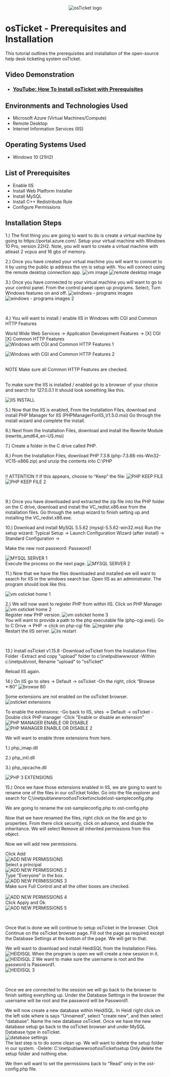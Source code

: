 <p align="center">
<img src="https://i.imgur.com/Clzj7Xs.png" alt="osTicket logo"/>
</p>

<h1>osTicket - Prerequisites and Installation</h1>
This tutorial outlines the prerequisites and installation of the open-source help desk ticketing system osTicket.<br />


<h2>Video Demonstration</h2>

- ### [YouTube: How To Install osTicket with Prerequisites](https://www.youtube.com)

<h2>Environments and Technologies Used</h2>

- Microsoft Azure (Virtual Machines/Compute)
- Remote Desktop
- Internet Information Services (IIS)

<h2>Operating Systems Used </h2>

- Windows 10</b> (21H2)

<h2>List of Prerequisites</h2>

- Enable IIS
- Install Web Platform Installer
- Install MySQL
- Install C++ Redistribute Rule
- Configure Permissions

<h2>Installation Steps</h2>

<p>
1.) The first thing you are going to want to do is create a virtual machine by going to https://portal.azure.com/. Setup your virtual machine with Windows 10 Pro, version 22H2. Note, you will want to create a virtual machine with atleast 2 vcpus and 16 gbs of memory.

2.) Once you have created your virtual machine you will want to conncet to it by using the public ip address the vm is setup with. You will connect using the remote desktop connection app.
  ![vm image](https://github.com/codeByKelvinn/osticket-prereqs/assets/110644520/5aa77554-bebc-43c0-be9a-68ec1edfd03f)
  ![remote desktop image](https://github.com/codeByKelvinn/osticket-prereqs/assets/110644520/33c3aaee-022e-40d3-8e75-4a34a19522c3)

</p>
<p>


3.) Once you have connected to your virtual machine you will want to go to your control panel. From the control panel open up programs. Select, Turn Windows features on and off.
![windows - programs images](https://github.com/codeByKelvinn/osticket-prereqs/assets/110644520/6f25089a-ae30-42d2-a38f-681a7cc0ea7c)
![windows - programs images 2](https://github.com/codeByKelvinn/osticket-prereqs/assets/110644520/8de18f83-f254-46c6-be7e-0e34392a731c)


</p>
<br />

<p>

  4.) You will want to install / enable IIS in Windows with CGI and Common HTTP Features

World Wide Web Services -> Application Development Features -> [X] CGI [X] Common HTTP Features
![Windows with CGI and Common HTTP Features 1](https://github.com/codeByKelvinn/osticket-prereqs/assets/110644520/2766e8ca-d9fe-4e12-9fa2-1ab6ffa864b4)

![Windows with CGI and Common HTTP Features 2](https://github.com/codeByKelvinn/osticket-prereqs/assets/110644520/464b9551-df70-4463-a8f3-7e9500f680ad)

<br />NOTE Make sure all Common HTTP Features are checked.

<br /> To make sure the IIS is installed / enabled go to a browser of your choice and search for 127.0.0.1 It should look something like this.

![IIS INSTALL](https://github.com/codeByKelvinn/osticket-prereqs/assets/110644520/65d2a8e0-0886-40a6-9a70-5c381f2c4f9f)


</p>
<p>
5.) Now that the IIS is enabled, From the Installation Files, download and install PHP Manager for IIS (PHPManagerForIIS_V1.5.0.msi) Go through the install wizard and complete the install.

6.) Next from the Installation Files, download and install the Rewrite Module (rewrite_amd64_en-US.msi)

7.) Create a folder in the C drive called PHP.

8.) From the Installation Files, download PHP 7.3.8 (php-7.3.88-nts-Win32-VC15-x866.zip) and unzip the contents into C:\PHP

<br />!! ATTENTION !! If this appears, choose to “Keep” the file:
![PHP KEEP FILE](https://github.com/codeByKelvinn/osticket-prereqs/assets/110644520/72da29fb-ed97-49b3-b35a-2d2b300b1fc8)
![PHP KEEP FILE 2](https://github.com/codeByKelvinn/osticket-prereqs/assets/110644520/55ed6049-e3ae-42b6-99f9-f942aaef867b)

</p>
<br />

<p>
9.) Once you have downloaded and extracted the zip file into the PHP folder on the C drive, download and install the VC_redist.x86.exe from the installation files. Go through the setup wizard to finish setting up and installing the VC_redist.x86.exe.

10.) Download and install MySQL 5.5.62 (mysql-5.5.62-win32.msi) Run the setup wizard: Typical Setup -> Launch Configuration Wizard (after install) -> Standard Configuration ->

Make the new root password: Password1

![MYSQL SERVER 1](https://github.com/codeByKelvinn/osticket-prereqs/assets/110644520/7d11f327-ea6e-41c1-9c9f-728c964f6f4a)
<br /> Execute the process on the next page.
![MYSQL SERVER 2](https://github.com/codeByKelvinn/osticket-prereqs/assets/110644520/d5467a90-11ad-4b68-8898-68ed08470017)
</p>
<p>
11.) Now that we have the files downloaded and installed we will want to search for IIS in the windows search bar. Open IIS as an administrator. The program should look like this.

![vm osticket home 1](https://github.com/codeByKelvinn/osticket-prereqs/assets/110644520/c33239cf-1d59-4588-8c75-4c859357c161)

2.) We will now want to register PHP from within IIS. Click on PHP Manager
![vm osticket home 2](https://github.com/codeByKelvinn/osticket-prereqs/assets/110644520/363b47a5-3b00-40ab-8cc3-0b661dd28f92)
<br />Register new PHP version.
![vm osticket home 3](https://github.com/codeByKelvinn/osticket-prereqs/assets/110644520/93b866a6-069b-49cb-a1da-5f571481ba9a)
<br />You will want to provide a path to the php executable file (php-cgi.exe)). Go to C Drive -> PHP -> click on php-cgi file.
![register php](https://github.com/codeByKelvinn/osticket-prereqs/assets/110644520/a7af460e-e363-47e8-a3bc-bd27de6cf3e0)
<br />Restart the IIS server.
![iis restart](https://github.com/codeByKelvinn/osticket-prereqs/assets/110644520/8a8f8fa4-abb7-4238-a4bd-8512e96fc7bf)


  
</p>
<br />


<p>
  13.) Install osTicket v1.15.8 -Download osTicket from the Installation Files Folder -Extract and copy "upload" folder to c:\inetpub\wwwroot -Within c:\inetpub\root, Rename "upload" to "osTicket"

Reload IIS again.

14.) On IIS go to sites -> Default -> osTicket -On the right, click “Browse *:80”
![browse 80](https://github.com/codeByKelvinn/osticket-prereqs/assets/110644520/9ec0702b-b2a4-4d46-89d0-01716aea389a)

Some extensions are not enabled on the osTicket browser.
![osticket extensions](https://github.com/codeByKelvinn/osticket-prereqs/assets/110644520/9842972f-dfe3-4e77-b834-297817990390)


To enable the extensions: -Go back to IIS, sites -> Default -> osTicket -Double click PHP manager -Click "Enable or disable an extension"
![PHP MANAGER ENABLE OR DISABLE](https://github.com/codeByKelvinn/osticket-prereqs/assets/110644520/f150c03e-454d-44ca-a58a-351ca168ab84)
![PHP MANAGER ENABLE OR DISABLE 2](https://github.com/codeByKelvinn/osticket-prereqs/assets/110644520/2e65d66c-f6a0-4e13-b357-2caab8eec216)

We will want to enable three extensions from here.

1.) php_imap.dll

2.) php_intl.dll

3.) php_opcache.dll

![PHP 3 EXTENSIONS](https://github.com/codeByKelvinn/osticket-prereqs/assets/110644520/161fab26-54c8-41ca-a317-81a7c01913de)

15.) Once we have those extensions enabled in IIS, we are going to want to rename one of the files in our osTicket folder. Go into the file explorer and search for C;\inetpub\wwwroot\osTicket\include\ost-sampleconfig.php

We are going to rename the ost-sampleconfig.php to ost-config.php

Now that we have renamed the files, right click on the file and go to properties. From there click security, click on advance, and disable the inheritance. We will select Remove all inherited permissions from this object.

Now we will add new permissions.

Click Add
<br />![ADD NEW PERMISSIONS](https://github.com/codeByKelvinn/osticket-prereqs/assets/110644520/4b415f8b-32bd-45b4-93bd-fcde11bba03f)
<br />Select a principal
<br />![ADD NEW PERMISSIONS 2](https://github.com/codeByKelvinn/osticket-prereqs/assets/110644520/fd8c00b1-6865-4caf-8b05-52d68f305127)
<br />Type "Everyone" in the box.
<br />![ADD NEW PERMISSIONS 3](https://github.com/codeByKelvinn/osticket-prereqs/assets/110644520/699f80b7-86b9-4168-83f1-ab4d806105d0)
<br />Make sure Full Control and all the other boxes are checked.<br />
<br />![ADD NEW PERMISSIONS 4](https://github.com/codeByKelvinn/osticket-prereqs/assets/110644520/91845d3b-c657-4951-b0c7-effbfb763f26)
<br />Click Apply and Ok.
<br />![ADD NEW PERMISSIONS 5](https://github.com/codeByKelvinn/osticket-prereqs/assets/110644520/aa7002ea-0ea7-472f-a5ea-a87f37a628a0)


</p>
<br />


<p>
Once that is done we will continue to setup osTicket in the browser. Click Continue on the osTicket browser page. Fill out the page as required except the Database Settings at the bottom of the page. We will get to that.

We will want to download and install HeidiSQL from the Installation Files.
<br />![HEIDISQL](https://github.com/codeByKelvinn/osticket-prereqs/assets/110644520/6693fa80-b383-4260-b01a-ea13ca807549)
When the program is open we will create a new session in it.
<br />![HEIDISQL 2](https://github.com/codeByKelvinn/osticket-prereqs/assets/110644520/6effa132-8319-41b3-91bb-03c99afd2e92)
We want to make sure the username is root and the password is Password1.
<br />![HEIDISQL 3](https://github.com/codeByKelvinn/osticket-prereqs/assets/110644520/6c5550aa-4f1f-4b5f-ae86-17b964cee719)

</p>
<br />



<p>
Once we are connected to the session we will go back to the browser to finish setting everything up. Under the Database Settings in the browser the username will be root and the password will be Password1.

We will now create a new database within HeidiSQL. In Heidi right click on the left side where is says "Unnamed", select "create new", and then select "database". Name the new database osTicket. Once we have the new database setup go back to the osTicket browser and under MySQL Database type in osTicket.
<br />![database settings](https://github.com/codeByKelvinn/osticket-prereqs/assets/110644520/e4e428fb-33b4-499f-8101-3d923c0a2458)<br />
The last step is to do some clean up. We will want to delete the setup folder in our system. -Delete: C:\inetpub\wwwroot\osTicket\setup Only delete the setup folder and nothing else.

We then will want to set the permissions back to "Read" only in the ost-config.php file.

</p>
<br />


